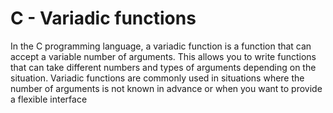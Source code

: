 # C - Variadic functions

In the C programming language, a variadic function is a function that can accept a variable number of arguments. This allows you to write functions that can take different numbers and types of arguments depending on the situation. Variadic functions are commonly used in situations where the number of arguments is not known in advance or when you want to provide a flexible interface

